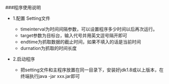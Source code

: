 ###程序使用说明
+ 1.配置 Setting文件
    
    + timeinterval为时间间隔参数，可以设置程序多少时间以后再次运行。
    + target参数为目标台，输入代号并用英文逗号隔开即可
    + endtime为抓取数据的截止时间，如果不填入的话是当前时间
    + durnation为抓取的时间长度  
    
+ 2.启动程序

    + 把setting文件和主程序放置在同一目录下，安装好jdk1.8或以上版本，在终端执行java -jar xxx.jar即可